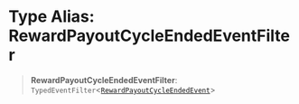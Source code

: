 # Type Alias: RewardPayoutCycleEndedEventFilter

> **RewardPayoutCycleEndedEventFilter**: `TypedEventFilter`\<[`RewardPayoutCycleEndedEvent`](RewardPayoutCycleEndedEvent.md)\>
